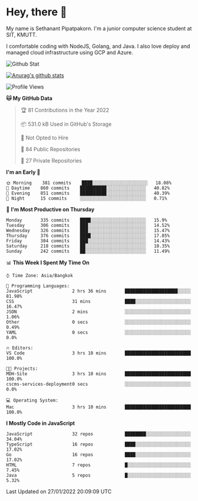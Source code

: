 # Hey, there 🙌
My name is Sethanant Pipatpakorn. I'm a junior computer science student at SIT, KMUTT.

I comfortable coding with NodeJS, Golang, and Java. I also love deploy and managed cloud infrastructure using GCP and Azure.

![Github Stat](https://github-profile-summary-cards.vercel.app/api/cards/profile-details?username=thetkpark&theme=dracula)

[![Anurag's github stats](https://github-readme-stats.vercel.app/api?username=thetkpark&count_private=true&show_icons=true&theme=tokyonight)](https://github.com/anuraghazra/github-readme-stats)

<!--START_SECTION:waka-->
![Profile Views](http://img.shields.io/badge/Profile%20Views-2-blue)

**🐱 My GitHub Data** 

> 🏆 81 Contributions in the Year 2022
 > 
> 📦 531.0 kB Used in GitHub's Storage 
 > 
> 🚫 Not Opted to Hire
 > 
> 📜 84 Public Repositories 
 > 
> 🔑 27 Private Repositories  
 > 
**I'm an Early 🐤** 

```text
🌞 Morning    381 commits    ████░░░░░░░░░░░░░░░░░░░░░   18.08% 
🌆 Daytime    860 commits    ██████████░░░░░░░░░░░░░░░   40.82% 
🌃 Evening    851 commits    ██████████░░░░░░░░░░░░░░░   40.39% 
🌙 Night      15 commits     ░░░░░░░░░░░░░░░░░░░░░░░░░   0.71%

```
📅 **I'm Most Productive on Thursday** 

```text
Monday       335 commits    ████░░░░░░░░░░░░░░░░░░░░░   15.9% 
Tuesday      306 commits    ███░░░░░░░░░░░░░░░░░░░░░░   14.52% 
Wednesday    326 commits    ███░░░░░░░░░░░░░░░░░░░░░░   15.47% 
Thursday     376 commits    ████░░░░░░░░░░░░░░░░░░░░░   17.85% 
Friday       304 commits    ███░░░░░░░░░░░░░░░░░░░░░░   14.43% 
Saturday     218 commits    ██░░░░░░░░░░░░░░░░░░░░░░░   10.35% 
Sunday       242 commits    ██░░░░░░░░░░░░░░░░░░░░░░░   11.49%

```


📊 **This Week I Spent My Time On** 

```text
⌚︎ Time Zone: Asia/Bangkok

💬 Programming Languages: 
JavaScript               2 hrs 36 mins       ████████████████████░░░░░   81.98% 
CSS                      31 mins             ████░░░░░░░░░░░░░░░░░░░░░   16.47% 
JSON                     2 mins              ░░░░░░░░░░░░░░░░░░░░░░░░░   1.06% 
Other                    0 secs              ░░░░░░░░░░░░░░░░░░░░░░░░░   0.49% 
YAML                     0 secs              ░░░░░░░░░░░░░░░░░░░░░░░░░   0.0%

🔥 Editors: 
VS Code                  3 hrs 10 mins       █████████████████████████   100.0%

🐱‍💻 Projects: 
MDH-Site                 3 hrs 10 mins       █████████████████████████   100.0% 
cscms-services-deployment0 secs              ░░░░░░░░░░░░░░░░░░░░░░░░░   0.0%

💻 Operating System: 
Mac                      3 hrs 10 mins       █████████████████████████   100.0%

```

**I Mostly Code in JavaScript** 

```text
JavaScript               32 repos            ████████░░░░░░░░░░░░░░░░░   34.04% 
TypeScript               16 repos            ████░░░░░░░░░░░░░░░░░░░░░   17.02% 
Go                       16 repos            ████░░░░░░░░░░░░░░░░░░░░░   17.02% 
HTML                     7 repos             █░░░░░░░░░░░░░░░░░░░░░░░░   7.45% 
Java                     5 repos             █░░░░░░░░░░░░░░░░░░░░░░░░   5.32%

```



 Last Updated on 27/01/2022 20:09:09 UTC
<!--END_SECTION:waka-->
